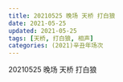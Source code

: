 ```yaml
---
title: 20210525 晚场 天桥 打白狼
date: 2021-05-25
updated: 2021-05-25
tags: [天桥, 打白狼, 相声] 
categories: (2021)辛丑年场次 
---
```

20210525 晚场 天桥 打白狼

